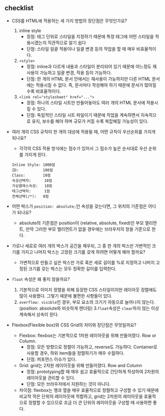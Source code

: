 ## checklist

- CSS를 HTML에 적용하는 세 가지 방법의 장단점은 무엇인가요?

  1. inline style
     * 장점: 태그 단위로 스타일을 지정하기 때문에 특정 태그에 어떤 스타일을 적용시켰는지 직관적으로 알기 쉽다
     * 단점: 스타일 일괄 적용이나 일괄 변경 등의 작업을 할 때 매우 비효율적이다.
  2. `<style>`
     * 장점: inline과 다르게 내용과 스타일이 분리되어 있기 때문에 어느정도 재사용이 가능하고 일괄 변경, 적용 등이 가능하다.
     * 단점: 한 개의 HTML 문서 안에서는 재사용이 가능하지만 다른 HTML 문서에는 적용시킬 수 없다. 즉, 문서마다 작성해야 하기 때문에 문서가 많아질 수록 비효율적이다.
  3. `<link rel="stylesheet" href="...">`
     * 장점: 하나의 스타일 시트만 만들어놓아도 여러 개의 HTML 문서에 적용시킬 수 있다.
     * 단점: 독립적인 스타일 시트 파일이기 때문에 작업을 계속하면서 지속적으로 유지, 보수를 해야 하며 규모가 커질 수록 복잡해질 가능성이 있다.

- 여러 개의 CSS 규칙이 한 개의 대상에 적용될 때, 어떤 규칙이 우선순위를 가지게 되나요?
  * 각각의 CSS 적용 방식에는 점수가 있어서 그 점수가 높은 순서대로 우선 순위를 가지게 된다.
  ```
  Inline Style: 1000점
  ID:           100점
  Class:        10점
  속성선택자:      10점
  가상클래스속성:   10점
  태그선택자:      1점
  전체선택(/*):   0점
  ```
- 어떤 박스가 `position: absolute;`인 속성을 갖는다면, 그 위치의 기준점은 어디가 되나요?
  * absolute의 기준점은 position이 (relative, absolute, fixed)인 부모 엘리먼트, 만약 그러한 부모 엘리먼트가 없을 경우에는 브라우저의 창을 기준으로 한다.
- 가로나 세로로 여러 개의 박스가 공간을 채우되, 그 중 한 개의 박스만 가변적인 크기를 가지고 나머지 박스는 고정된 크기를 갖게 하려면 어떻게 해야 할까요?
  * 가변적으로 만들고 싶은 박스만 가로 혹은 세로 길이를 %로 지정하고 나머지 고정된 크기를 갖는 박스는 모두 정확한 길이를 입력한다.
- `float` 속성은 왜 좋지 않을까요?
  1. 기본적으로 이미지 정렬을 위해 등장한 CSS 스타일이지만 레이아웃 정렬에도 많이 사용했다. 그렇기 때문에 불편한 사항들이 있다.
  2. `overflow: visible`인 경우, 부모 요소의 크기가 자동으로 늘어나지 않는다. (position: absolute와 비슷하게 렌더링)
  3.`float`속성은 `clear`하지 않는 이상 계속해서 상속이 된다.

- Flexbox(Flexible box)와 CSS Grid의 차이와 장단점은 무엇일까요?
  * Flexbox: flexbox는 기본적으로 1차원 레이아웃을 위해 만들어졌다. Row or Column.
    - 장점: 모든 방향으로 정렬이 가능하고, reverse도 가능하다. Container로 사용할 경우, 하위 item들을 정렬하기가 매우 수월하다. 
    - 단점: 퍼포먼스 이슈가 있다. 
  * Grid: grid는 2차원 레이아웃을 위해 만들어졌다. Row and Column
    - 장점: prototyping할 때 매우 쉽고 효율적으로 간단하게 작성하여 2차원의 레이아웃을 관리할 수 있다. 
    - 단점: 모든 브라우저에서 지원하는 것이 아니다. 
  * 차이점: flexbox는 행과 열을 매우 효율적으로 정렬하고 구성할 수 있기 때문에 비교적 작은 단위의 레이아웃에 적합하고, grid는 2차원의 레이아웃을 효율적으로 정렬할 수 있으므로 조금 더 큰 단위의 레이아웃을 구성할 때 사용하면 좋다. 

